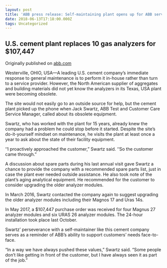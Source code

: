 ```yaml
---
layout: post
title: 'ABB press release: Self-maintaining plant opens up for ABB services'
date: 2018-06-13T17:18:00.000Z
tags: Uncategorized
---
```

## U.S. cement plant replaces 10 gas analyzers for $107,447

Originally published on [abb.com](http://www.abb.com/cawp/seitp202/fc80eb99040d282bc12582ab0063d059.aspx)

Westerville, OHIO, USA—A leading U.S. cement company’s immediate response to general maintenance is to perform it in-house rather than turn to a service provider. However, the North American supplier of aggregates and building materials did not yet know the analyzers in its Texas, USA plant were becoming obsolete.



The site would not easily go to an outside source for help, but the cement plant picked up the phone when Jack Swartz, ABB Test and Customer Care Service Manager, called about its obsolete equipment.



Swartz, who has worked with the plant for 15 years, already knew the company had a problem he could stop before it started. Despite the site’s do-it-yourself mindset on maintenance, he visits the plant at least once a year to ask about the state of their facility equipment.



‘‘I proactively approached the customer,” Swartz said. ‘‘So the customer came through.”



A discussion about spare parts during his last annual visit gave Swartz a chance to provide the company with a recommended spare parts list, just in case the plant ever needed outside assistance. He also took note of the plant’s aging analytical equipment. He recommended for the customer to consider upgrading the older analyzer modules.



In March 2016, Swartz contacted the company again to suggest upgrading the older analyzer modules including their Magnos 17 and Uras 14s.



In May 2017, a $107,447 purchase order was received for four Magnus 27 analyzer modules and six URAS 26 analyzer modules. The 24-hour installation took place last October.



Swartz’ perseverance with a self-maintainer like this cement company serves as a reminder of ABB’s ability to support customers’ needs face-to-face.



“In a way we have always pushed these values,” Swartz said. “Some people don’t like getting in front of the customer, but I have always seen it as part of the job.”
